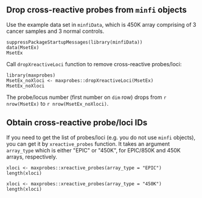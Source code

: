 ## Drop cross-reactive probes from `minfi` objects

Use the example data set in `minfiData`, which is 450K array comprising of 3 cancer samples and 3 normal controls.

```{r, load_minfi_data}
suppressPackageStartupMessages(library(minfiData))
data(MsetEx)
MsetEx
```

Call `dropXreactiveLoci` function to remove cross-reactive probes/loci:

```{r, drop_demo}
library(maxprobes)
MsetEx_noXloci <- maxprobes::dropXreactiveLoci(MsetEx)
MsetEx_noXloci
```

The probe/locus number (first number on `dim` row) drops from `r nrow(MsetEx)` to `r nrow(MsetEx_noXloci)`.

## Obtain cross-reactive probe/loci IDs

If you need to get the list of probes/loci (e.g. you do not use `minfi` objects), you can get it by `xreactive_probes` function. It takes an argument `array_type` which is either "EPIC" or "450K", for EPIC/850K and 450K arrays, respectively.

```{r, xloci_demo}
xloci <- maxprobes::xreactive_probes(array_type = "EPIC")
length(xloci)

xloci <- maxprobes::xreactive_probes(array_type = "450K")
length(xloci)
```
